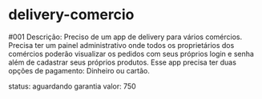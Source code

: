 # delivery-comercio
#001
Descrição:
Preciso de um app de delivery para vários comércios. Precisa ter um painel administrativo onde todos os proprietários dos comércios poderão visualizar os pedidos com seus próprios login e senha além de cadastrar seus próprios produtos. Esse app precisa ter duas opções de pagamento: Dinheiro ou cartão.


status: aguardando garantia
valor: 750

